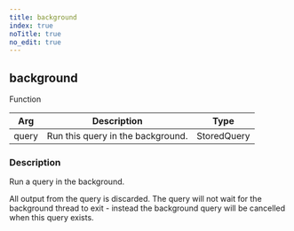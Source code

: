 ```yaml
---
title: background
index: true
noTitle: true
no_edit: true
---
```




<div class="vql_item"></div>


## background
<span class='vql_type label label-warning pull-right page-header'>Function</span>



<div class="vqlargs"></div>

Arg | Description | Type
----|-------------|-----
query|Run this query in the background.|StoredQuery

### Description

Run a query in the background.

All output from the query is discarded. The query will not wait
for the background thread to exit - instead the background query
will be cancelled when this query exists.


